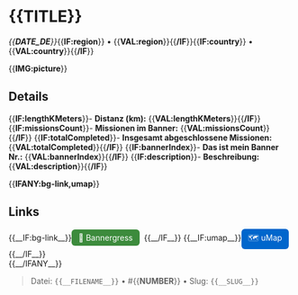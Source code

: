 # {{__TITLE__}}

*{{__DATE_DE__}}*{{__IF:region__}} • {{__VAL:region__}}{{__/IF__}}{{__IF:country__}} • {{__VAL:country__}}{{__/IF__}}

{{__IMG:picture__}}

## Details
{{__IF:lengthKMeters__}}- **Distanz (km):** {{__VAL:lengthKMeters__}}{{__/IF__}}
{{__IF:missionsCount__}}- **Missionen im Banner:** {{__VAL:missionsCount__}}{{__/IF__}}
{{__IF:totalCompleted__}}- **Insgesamt abgeschlossene Missionen:** {{__VAL:totalCompleted__}}{{__/IF__}}
{{__IF:bannerIndex__}}- **Das ist mein Banner Nr.:** {{__VAL:bannerIndex__}}{{__/IF__}}
{{__IF:description__}}- **Beschreibung:** {{__VAL:description__}}{{__/IF__}}

{{__IFANY:bg-link,umap__}}
## Links
<div style="margin-top: 0.5em;">
{{__IF:bg-link__}}<a href="{{__VAL:bg-link__}}" target="_blank" style="display:inline-block;margin-right:8px;padding:6px 12px;background-color:#3c8b3c;color:white;text-decoration:none;border-radius:6px;">🔗 Bannergress</a>{{__/IF__}}
{{__IF:umap__}}<a href="{{__VAL:umap__}}" target="_blank" style="display:inline-block;padding:6px 12px;background-color:#0066cc;color:white;text-decoration:none;border-radius:6px;">🗺️ uMap</a>{{__/IF__}}
</div>
{{__/IFANY__}}

> Datei: `{{__FILENAME__}}` • #{{__NUMBER__}} • Slug: `{{__SLUG__}}`
